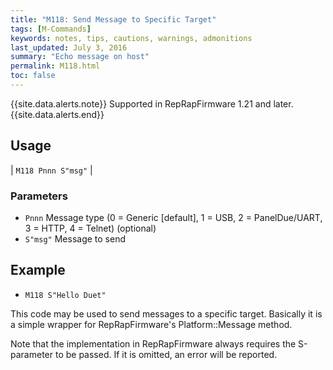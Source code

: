 ```yaml
---
title: "M118: Send Message to Specific Target" 
tags: [M-Commands]
keywords: notes, tips, cautions, warnings, admonitions
last_updated: July 3, 2016
summary: "Echo message on host"
permalink: M118.html
toc: false
---
```


{{site.data.alerts.note}}
Supported in RepRapFirmware 1.21 and later.
{{site.data.alerts.end}}


## Usage ##

| `M118 Pnnn S"msg"` |


### Parameters ###

+ `Pnnn` Message type (0 = Generic [default], 1 = USB, 2 = PanelDue/UART, 3 = HTTP, 4 = Telnet) (optional)
+ `S"msg"` Message to send

## Example ##

+ `M118 S"Hello Duet"`

This code may be used to send messages to a specific target. Basically it is a simple wrapper for RepRapFirmware's Platform::Message method.

Note that the implementation in RepRapFirmware always requires the S-parameter to be passed. If it is omitted, an error will be reported.
